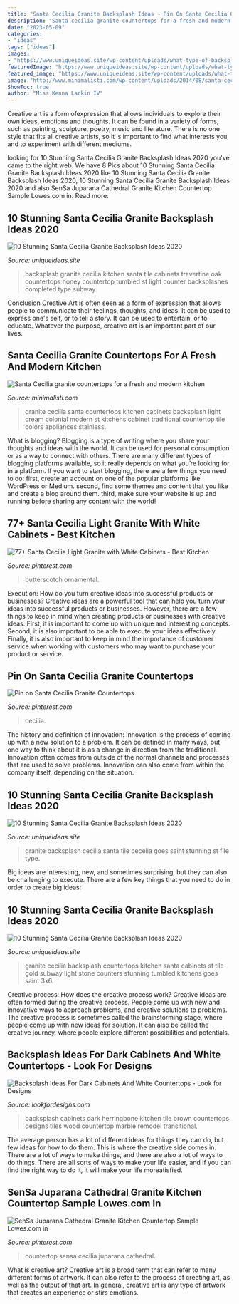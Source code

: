 ```yaml
---
title: "Santa Cecilia Granite Backsplash Ideas ~ Pin On Santa Cecilia Granite Countertops"
description: "Santa cecilia granite countertops for a fresh and modern kitchen"
date: "2023-05-09"
categories:
- "ideas"
tags: ["ideas"]
images:
- "https://www.uniqueideas.site/wp-content/uploads/what-type-of-backsplash-to-use-with-st-cecilia-countertop-santa.jpg"
featuredImage: "https://www.uniqueideas.site/wp-content/uploads/what-type-of-backsplash-to-use-with-st-cecilia-countertop-santa.jpg"
featured_image: "https://www.uniqueideas.site/wp-content/uploads/what-type-of-backsplash-to-use-with-st-cecilia-countertop-santa.jpg"
image: "http://www.minimalisti.com/wp-content/uploads/2014/08/santa-cecilia-light-granite-countertops-white-cabinets-stainless-steel-appliances.jpg"
ShowToc: true
author: "Miss Kenna Larkin IV"
---
```



Creative art is a form ofexpression that allows individuals to explore their own ideas, emotions and thoughts. It can be found in a variety of forms, such as painting, sculpture, poetry, music and literature. There is no one style that fits all creative artists, so it is important to find what interests you and to experiment with different mediums.

	

		
looking for 10 Stunning Santa Cecilia Granite Backsplash Ideas 2020 you've came to the right web. We have 8 Pics about 10 Stunning Santa Cecilia Granite Backsplash Ideas 2020 like 10 Stunning Santa Cecilia Granite Backsplash Ideas 2020, 10 Stunning Santa Cecilia Granite Backsplash Ideas 2020 and also SenSa Juparana Cathedral Granite Kitchen Countertop Sample Lowes.com in. Read more:
		
    
## 10 Stunning Santa Cecilia Granite Backsplash Ideas 2020

<img loading=lazy src="https://www.uniqueideas.site/wp-content/uploads/what-type-of-backsplash-to-use-with-st-cecilia-countertop-santa.jpg" onerror="this.onerror=null;this.src='https://tse1.mm.bing.net/th?id=OIP.e26czp5UAKHOVkb8iszVrwHaFj&amp;pid=15.1';" alt="10 Stunning Santa Cecilia Granite Backsplash Ideas 2020">

_Source: uniqueideas.site_

>backsplash granite cecilia kitchen santa tile cabinets travertine oak countertops honey countertop tumbled st light counter backsplashes completed type subway. 

	

Conclusion
Creative Art is often seen as a form of expression that allows people to communicate their feelings, thoughts, and ideas. It can be used to express one's self, or to tell a story. It can be used to entertain, or to educate. Whatever the purpose, creative art is an important part of our lives.

    
## Santa Cecilia Granite Countertops For A Fresh And Modern Kitchen

<img loading=lazy src="http://www.minimalisti.com/wp-content/uploads/2014/08/santa-cecilia-light-granite-countertops-white-cabinets-stainless-steel-appliances.jpg" onerror="this.onerror=null;this.src='https://tse1.mm.bing.net/th?id=OIP.wrmS1qxRglRMznGmLgbuFwHaE8&amp;pid=15.1';" alt="Santa Cecilia granite countertops for a fresh and modern kitchen">

_Source: minimalisti.com_

>granite cecilia santa countertops kitchen cabinets backsplash light cream colonial modern st kitchens cabinet traditional countertop tile colors appliances stainless. 

	

What is blogging?
Blogging is a type of writing where you share your thoughts and ideas with the world. It can be used for personal consumption or as a way to connect with others. There are many different types of blogging platforms available, so it really depends on what you’re looking for in a platform. If you want to start blogging, there are a few things you need to do: first, create an account on one of the popular platforms like WordPress or Medium. second, find some themes and content that you like and create a blog around them. third, make sure your website is up and running before sharing any content with the world!

    
## 77+ Santa Cecilia Light Granite With White Cabinets - Best Kitchen

<img loading=lazy src="https://i.pinimg.com/originals/40/b3/e0/40b3e003c9a37b65477733f199274a93.jpg" onerror="this.onerror=null;this.src='https://tse3.mm.bing.net/th?id=OIP.q-GtBRnLwU7JIO0cdIYrugHaE8&amp;pid=15.1';" alt="77+ Santa Cecilia Light Granite with White Cabinets - Best Kitchen">

_Source: pinterest.com_

>butterscotch ornamental. 

	

Execution: How do you turn creative ideas into successful products or businesses?
Creative ideas are a powerful tool that can help you turn your ideas into successful products or businesses. However, there are a few things to keep in mind when creating products or businesses with creative ideas. First, it is important to come up with unique and interesting concepts. Second, it is also important to be able to execute your ideas effectively. Finally, it is also important to keep in mind the importance of customer service when working with customers who may want to purchase your product or service.

    
## Pin On Santa Cecilia Granite Countertops

<img loading=lazy src="https://i.pinimg.com/originals/5e/b4/b3/5eb4b32a6d8e08a56b4880f9c6718e0d.jpg" onerror="this.onerror=null;this.src='https://tse2.mm.bing.net/th?id=OIP.p52KFo0PdJmYiC_9038BWAHaEK&amp;pid=15.1';" alt="Pin on Santa Cecilia Granite Countertops">

_Source: pinterest.com_

>cecilia. 

	

The history and definition of innovation:
Innovation is the process of coming up with a new solution to a problem. It can be defined in many ways, but one way to think about it is as a change in direction from the traditional. Innovation often comes from outside of the normal channels and processes that are used to solve problems. Innovation can also come from within the company itself, depending on the situation.

    
## 10 Stunning Santa Cecilia Granite Backsplash Ideas 2020

<img loading=lazy src="https://www.uniqueideas.site/wp-content/uploads/tile-backsplash-that-goes-with-saint-cecelia-granite.jpg" onerror="this.onerror=null;this.src='https://tse2.mm.bing.net/th?id=OIP.-VmLrFUSoBhEsa9eAsTRvwHaFj&amp;pid=15.1';" alt="10 Stunning Santa Cecilia Granite Backsplash Ideas 2020">

_Source: uniqueideas.site_

>granite backsplash cecilia santa tile cecelia goes saint stunning st file type. 

	

Big ideas are interesting, new, and sometimes surprising, but they can also be challenging to execute. There are a few key things that you need to do in order to create big ideas:

    
## 10 Stunning Santa Cecilia Granite Backsplash Ideas 2020

<img loading=lazy src="https://www.uniqueideas.site/wp-content/uploads/pictures-of-st-cecilia-granite-with-white-cabinets-kitchen.jpg" onerror="this.onerror=null;this.src='https://tse4.mm.bing.net/th?id=OIP.Da_cfwzlwwj73zQ_hzuRcQHaFj&amp;pid=15.1';" alt="10 Stunning Santa Cecilia Granite Backsplash Ideas 2020">

_Source: uniqueideas.site_

>granite cecilia backsplash countertops kitchen santa cabinets st tile gold subway light stone counters stunning tumbled kitchens goes saint 3x6. 

	

Creative process: How does the creative process work?
Creative ideas are often formed during the creative process. People come up with new and innovative ways to approach problems, and creative solutions to problems. The creative process is sometimes called the brainstorming stage, where people come up with new ideas for solution. It can also be called the creative journey, where people explore different possibilities and potentials.

    
## Backsplash Ideas For Dark Cabinets And White Countertops - Look For Designs

<img loading=lazy src="https://i.pinimg.com/originals/73/4d/b6/734db61b74018e376a3e9354c2fa8174.jpg" onerror="this.onerror=null;this.src='https://tse1.mm.bing.net/th?id=OIP.hWcAutPPP-po6RiMEc1tugHaLH&amp;pid=15.1';" alt="Backsplash Ideas For Dark Cabinets And White Countertops - Look for Designs">

_Source: lookfordesigns.com_

>backsplash cabinets dark herringbone kitchen tile brown countertops designs tiles wood countertop marble remodel transitional. 

	

The average person has a lot of different ideas for things they can do, but few ideas for how to do them. This is where the creative side comes in. There are a lot of ways to make things, and there are also a lot of ways to do things. There are all sorts of ways to make your life easier, and if you can find the right way to do it, it will make your life moreatisfied.

    
## SenSa Juparana Cathedral Granite Kitchen Countertop Sample Lowes.com In

<img loading=lazy src="https://i.pinimg.com/736x/40/5f/1a/405f1aa817719342d5ab811230d66b07.jpg" onerror="this.onerror=null;this.src='https://tse4.mm.bing.net/th?id=OIP.vNJamR5BiLl3rVzPQnEcxgHaHa&amp;pid=15.1';" alt="SenSa Juparana Cathedral Granite Kitchen Countertop Sample Lowes.com in">

_Source: pinterest.com_

>countertop sensa cecilia juparana cathedral. 

	

What is creative art?
Creative art is a broad term that can refer to many different forms of artwork. It can also refer to the process of creating art, as well as the output of that art. In general, creative art is any type of artwork that creates an experience or stirs emotions.

